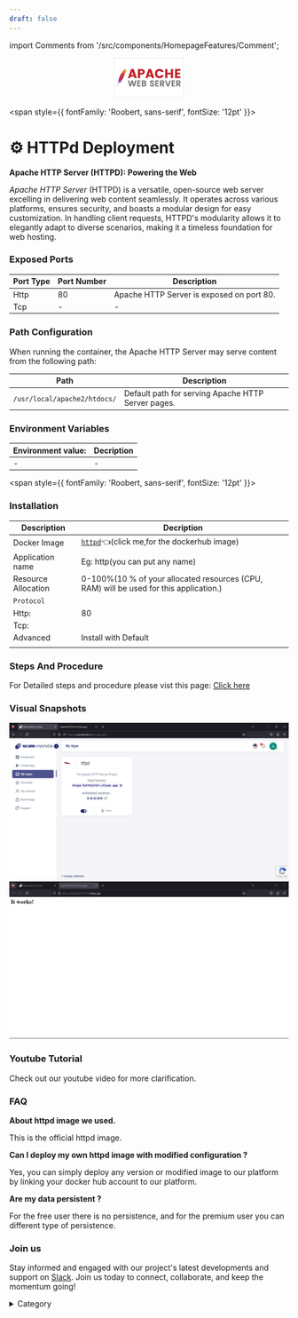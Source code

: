 ```yaml
---
draft: false
---
```

import Comments from '/src/components/HomepageFeatures/Comment';

<p align="center">
  <img src="/img/09.jpg" alt="Alt Text" width="25%"/>
</p> 

<span style={{ fontFamily: 'Roobert, sans-serif', fontSize: '12pt' }}>

# ⚙️ HTTPd Deployment

**Apache HTTP Server (HTTPD): Powering the Web**

*Apache HTTP Server* (HTTPD) is a versatile, open-source web server excelling in delivering web content seamlessly. It operates across various platforms, ensures security, and boasts a modular design for easy customization. In handling client requests, HTTPD's modularity allows it to elegantly adapt to diverse scenarios, making it a timeless foundation for web hosting.
### Exposed Ports

| Port Type | Port Number | Description                                     |
| --------- | ----------- | ----------------------------------------------- |
| Http      | 80          | Apache HTTP Server is exposed on port 80.       |
| Tcp       | -           | -             |

### Path Configuration

When running the container, the Apache HTTP Server may serve content from the following path:

| Path                             | Description                                     |
| -------------------------------- | ----------------------------------------------- |
| `/usr/local/apache2/htdocs/`      | Default path for serving Apache HTTP Server pages.|


### Environment Variables


|   **Environment value:**          | Decription                                                                                                               | 
| --------------------- | ------                                                                                                                   | 
|-       |  -                              |


</span>



<span style={{ fontFamily: 'Roobert, sans-serif', fontSize: '12pt' }}>

### Installation

|  Description          | Decription                                                                                                               | 
| --------------------- | ------                                                                                                                   | 
| Docker Image          |   [`httpd`](https://hub.docker.com/\_/httpd)👈(click me,for the dockerhub image)                       |
| Application name      |  Eg: http(you can put any name)                                                                                        | 
| Resource Allocation   |  0-100%(10 % of your allocated resources (CPU, RAM) will be used for this application.)                                  | 
| `Protocol`            |                                                                                                                          | 
|  Http:                | 80                                                                                                                      |
|  Tcp:                 |                                                                                                                          | 
|    Advanced           |    Install with Default                                                                                                  |
                                                                        |


### Steps And Procedure

For Detailed steps and procedure please vist this page: [Click here](https://techscaleinfinite.github.io/introduction/cloud-float/Steps%20and%20procedure)


### Visual Snapshots

![Alt Text](/img/e43.jpg)
![Alt Text](/img/ss22.jpg)


### Youtube Tutorial&#x20;

Check out our youtube video for more clarification.



### FAQ

**About httpd image we used.**

This is the official httpd image.

**Can I deploy my own httpd image with modified configuration ?**

Yes, you can simply deploy any version or modified image to our platform by linking your docker hub account to our platform.

**Are my data persistent ?**

For the free user there is no persistence, and for the premium user you can different type of persistence.

### Join us

Stay informed and engaged with our project's latest developments and support on [Slack](https://app.slack.com/client/T04QS32JX6E/C04QKEWE146). Join us today to connect, collaborate, and keep the momentum going!&#x20;

<details>

<summary>Category</summary>

Kubernetes, cloud computing, DevOps, cloud services, hosting platform, container orchestration, cloud infrastructure, cloud deployment, cloud management, cloud technology, cloud solutions, httpd

</details>

</span>


<Comments />